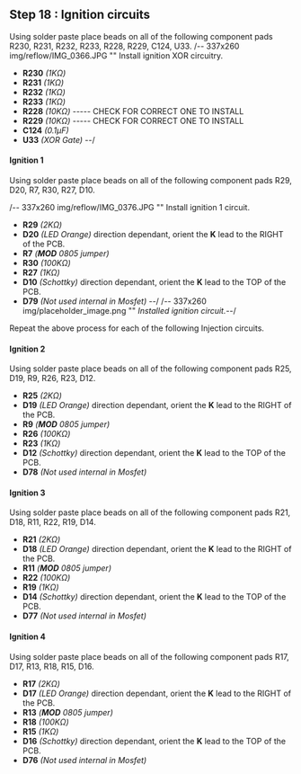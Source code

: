 ## Step 18 : Ignition circuits ####

Using solder paste place beads on all of the following component pads R230, R231, R232, R233, R228, R229, C124, U33.
/-- 337x260 img/reflow/IMG_0366.JPG "" Install ignition XOR circuitry. 

- **R230** *(1K&ohm;)*
- **R231** *(1K&ohm;)*
- **R232** *(1K&ohm;)*
- **R233** *(1K&ohm;)*
- **R228** *(10K&ohm;)* ----- CHECK FOR CORRECT ONE TO INSTALL
- **R229** *(10K&ohm;)* ----- CHECK FOR CORRECT ONE TO INSTALL
- **C124** *(0.1µF)* 
- **U33**  *(XOR Gate)*
--/
 
#### Ignition 1 ####
Using solder paste place beads on all of the following component pads R29, D20, R7, R30, R27, D10. 

/-- 337x260 img/reflow/IMG_0376.JPG "" Install ignition 1 circuit. 

- **R29** *(2K&ohm;)*
- **D20** *(LED Orange)* direction dependant, orient the **K** lead to the RIGHT of the PCB.
- **R7**  *(**MOD** 0805 jumper)*
- **R30** *(100K&ohm;)*
- **R27** *(1K&ohm;)*
- **D10** *(Schottky)* direction dependant, orient the **K** lead to the TOP of the PCB.
- **D79** *(Not used internal in Mosfet)*
--/
/-- 337x260 img/placeholder_image.png "" *Installed ignition circuit.*--/

Repeat the above process for each of the following Injection circuits.

#### Ignition 2 ####
Using solder paste place beads on all of the following component pads R25, D19, R9, R26, R23, D12.

- **R25** *(2K&ohm;)*
- **D19** *(LED Orange)* direction dependant, orient the **K** lead to the RIGHT of the PCB.
- **R9**  *(**MOD** 0805 jumper)*
- **R26** *(100K&ohm;)*
- **R23** *(1K&ohm;)*
- **D12** *(Schottky)* direction dependant, orient the **K** lead to the TOP of the PCB.
- **D78** *(Not used internal in Mosfet)*

#### Ignition 3 ####
Using solder paste place beads on all of the following component pads R21, D18, R11, R22, R19, D14.

- **R21** *(2K&ohm;)*
- **D18** *(LED Orange)* direction dependant, orient the **K** lead to the RIGHT of the PCB.
- **R11** *(**MOD** 0805 jumper)*
- **R22** *(100K&ohm;)*
- **R19** *(1K&ohm;)*
- **D14** *(Schottky)* direction dependant, orient the **K** lead to the TOP of the PCB.
- **D77** *(Not used internal in Mosfet)*

#### Ignition 4 ####
Using solder paste place beads on all of the following component pads R17, D17, R13, R18, R15, D16.

- **R17** *(2K&ohm;)*
- **D17** *(LED Orange)* direction dependant, orient the **K** lead to the RIGHT of the PCB.
- **R13** *(**MOD** 0805 jumper)*
- **R18** *(100K&ohm;)*
- **R15** *(1K&ohm;)*
- **D16** *(Schottky)* direction dependant, orient the **K** lead to the TOP of the PCB.
- **D76** *(Not used internal in Mosfet)*

